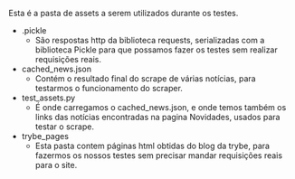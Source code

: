 Esta é a pasta de assets a serem utilizados durante os testes.

- .pickle
  - São respostas http da biblioteca requests, serializadas com a biblioteca Pickle para que possamos fazer os testes sem realizar requisições reais.
- cached_news.json
  - Contém o resultado final do scrape de várias notícias, para testarmos o funcionamento do scraper.
- test_assets.py
  - É onde carregamos o cached_news.json, e onde temos também os links das notícias encontradas na pagina Novidades, usados para testar o scrape.
- trybe_pages
  - Esta pasta contem páginas html obtidas do blog da trybe, para fazermos os nossos testes sem precisar mandar requisições reais para o site.
